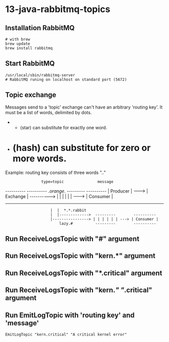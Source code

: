 # 13-java-rabbitmq-topics

## Installation RabbitMQ
```
# with brew
brew update
brew install rabbitmq
```

## Start RabbitMQ
```
/usr/local/sbin/rabbitmq-server
# RabbitMQ runing on localhost on standard port (5672)
```

## Topic exchange
Messages send to a 'topic' exchange can't have an arbitrary 'routing key'. It must be a list of words, delimited by dots.
- * (star) can substitute for exactly one word.
- # (hash) can substitute for zero or more words.


Example: routing key consists of three words "<speed>.<colour>.<species>"

                    type=topic               message
 ----------        ----------  *.orange.*   ---------        ----------
| Producer | ---> | Exchange | ----------> | | | | | | ---> | Consumer |
 ----------        ----------               ---------        ----------
                        |  |  *.*.rabbit
                        |  |------------->  ---------        ----------
                        |----------------> | | | | | | ---> | Consumer |
                            lazy.#          ---------        ----------

## Run ReceiveLogsTopic with "#" argument

## Run ReceiveLogsTopic with "kern.*" argument

## Run ReceiveLogsTopic with "*.critical" argument

## Run ReceiveLogsTopic with "kern.*" "*.critical" argument

## Run EmitLogTopic with 'routing key' and 'message'
```
EmitLogTopic "kern.critical" "A critical kernel error"
```